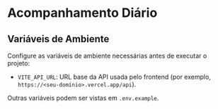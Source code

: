 # Acompanhamento Diário

## Variáveis de Ambiente

Configure as variáveis de ambiente necessárias antes de executar o projeto:

- `VITE_API_URL`: URL base da API usada pelo frontend (por exemplo, `https://<seu-domínio>.vercel.app/api`).

Outras variáveis podem ser vistas em `.env.example`.
